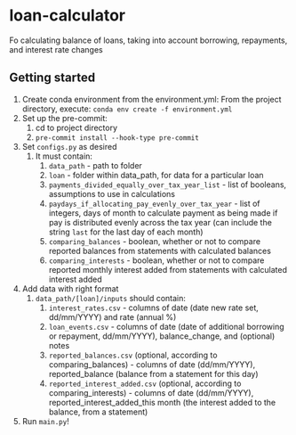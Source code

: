 # loan-calculator
Fo calculating balance of loans, taking into account borrowing, repayments, and interest rate changes
## Getting started 
1. Create conda environment from the environment.yml: From the project directory, execute: `conda env create -f environment.yml`
2. Set up the pre-commit:
    1. cd to project directory
    2. `pre-commit install --hook-type pre-commit`
3. Set `configs.py` as desired
    1. It must contain:
       1. `data_path` - path to folder
       2. `loan` - folder within data_path, for data for a particular loan
       3. `payments_divided_equally_over_tax_year_list` - list of booleans, assumptions to use in calculations
       4. `paydays_if_allocating_pay_evenly_over_tax_year` - list of integers, days of month to calculate payment as being made if pay is distributed evenly across the tax year (can include the string `last` for the last day of each month)
       5. `comparing_balances` - boolean, whether or not to compare reported balances from statements with calculated balances
       6. `comparing_interests` - boolean, whether or not to compare reported monthly interest added from statements with calculated interest added
4. Add data with right format
   1. `data_path/[loan]/inputs` should contain:
        1. `interest_rates.csv` - columns of date (date new rate set, dd/mm/YYYY) and rate (annual %)
        2. `loan_events.csv` - columns of date (date of additional borrowing or repayment, dd/mm/YYYY), balance_change, and (optional) notes
        3. `reported_balances.csv` (optional, according to comparing_balances) - columns of date (dd/mm/YYYY), reported_balance (balance from a statement for this day)
        4. `reported_interest_added.csv` (optional, according to comparing_interests) - columns of date (dd/mm/YYYY), reported_interest_added_this month (the interest added to the balance, from a statement)
5. Run `main.py`!
